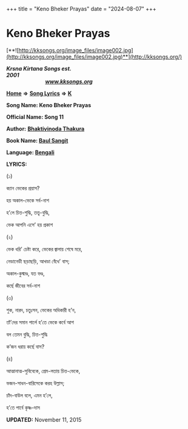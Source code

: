 +++
title = "Keno Bheker Prayas"
date = "2024-08-07"
+++

# Keno Bheker Prayas
[**![http://kksongs.org/image_files/image002.jpg](http://kksongs.org/image_files/image002.jpg)**](http://kksongs.org/)

**_Krsna Kirtana Songs est. 2001_**                                                                                                                                                 **_www.kksongs.org_**

**[Home](http://kksongs.org/)** **⇒** **[Song Lyrics](http://kksongs.org/lyrics.html)** **⇒** **[K](http://kksongs.org/songs/song_k.html)**

**Song Name: Keno Bheker Prayas**

**Official Name: Song 11**

**Author:** [**Bhaktivinoda Thakura**](http://kksongs.org/authors/list/bhaktivinoda.html)

**Book Name: [Baul Sangit](http://kksongs.org/authors/literature/baulsangit.html)**

**Language: [Bengali](http://kksongs.org/language/list/bengali.html)**

**LYRICS:**

(১)

ক্যান ভেকের প্রয়াস?

হয় অকাল\-ভেকে সর্ব\-নাশ

হ’লে চিত্ত\-শুদ্ধি, তত্ত্ব\-বুদ্ধি,

ভেক আপনি এসে’ হয় প্রকাশ 

(২)

ভেক ধরি’ চেষ্টা করে, ভেকের জ্বালায় শেষে মরে,

নেডানেডী ছড়াছড়ি, আখডা বেঁধে’ বাস;

অকাল\-কুষ্মাণ্ড, যত ভণ্ড,

কর্ছে জীবের সর্ব\-নাশ 

(৩)

শুক, নারদ, চতুঃসন, ভেকের অধিকারী হ’ন,

তাঁ’দের সমান পার্লে হ’তে ভেকে কর্বে আশ

বল তেমন বুদ্ধি, চিত্ত\-শুদ্ধি

ক’জন ধরায় কর্ছে বাস? 

(৪)

আত্মানাত্ম\-সুবিবেকে, প্রেম\-লতায় চিত্ত\-ভেকে,

ভজন\-সাধন\-বারিসেকে করহ উল্লাস;

চাঁদ\-বাউল বলে, এমন হ’লে,

হ’তে পার্বে কৃষ্ণ\-দাস  

**UPDATED:** November 11, 2015